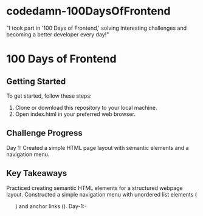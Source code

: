 # codedamn-100DaysOfFrontend
"I took part in '100 Days of Frontend,' solving interesting challenges and becoming a better developer every day!"

# 100 Days of Frontend
## Getting Started

To get started, follow these steps:

1. Clone or download this repository to your local machine.
2. Open index.html in your preferred web browser.

<h2>Challenge Progress</h2>
Day 1: Created a simple HTML page layout with semantic elements and a navigation menu.
<h2>Key Takeaways</h2>
Practiced creating semantic HTML elements for a structured webpage layout.
Constructed a simple navigation menu with unordered list elements (<ul>) and anchor links (<a>).
Day-1:- 
